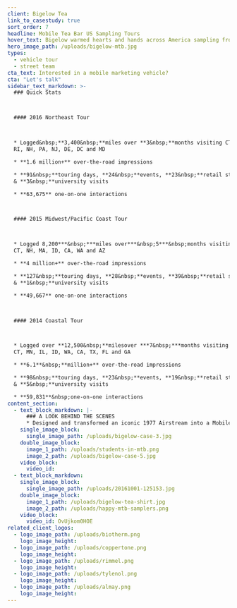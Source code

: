 ```yaml
---
client: Bigelow Tea
link_to_casestudy: true
sort_order: 7
headline: Mobile Tea Bar US Sampling Tours
hover_text: Bigelow warmed hearts and hands across America sampling from its Mobile Tea Bar
hero_image_path: /uploads/bigelow-mtb.jpg
types:
  - vehicle tour
  - street team
cta_text: Interested in a mobile marketing vehicle?
cta: "Let's talk"
sidebar_text_markdown: >-
  ### Quick Stats



  #### 2016 Northeast Tour



  * Logged&nbsp;**3,400&nbsp;**miles over **3&nbsp;**months visiting CT, NY, MA,
  RI, NH, PA, NJ, DE, DC and MD

  * **1.6 million+** over-the-road impressions

  * **91&nbsp;**touring days, **24&nbsp;**events, **23&nbsp;**retail stops,
  & **3&nbsp;**university visits

  * **63,675** one-on-one interactions



  #### 2015 Midwest/Pacific Coast Tour



  * Logged 8,200***&nbsp;***miles over***&nbsp;5***&nbsp;months visiting NY, NJ,
  CT, NH, MA, ID, CA, WA and AZ

  * **4 million+** over-the-road impressions

  * **127&nbsp;**touring days, **28&nbsp;**events, **39&nbsp;**retail stops,
  & **1&nbsp;**university visits

  * **49,667** one-on-one interactions



  #### 2014 Coastal Tour



  * Logged over **12,500&nbsp;**milesover ***7&nbsp;***months visiting MA, NY,
  CT, MN, IL, ID, WA, CA, TX, FL and GA

  * **6.1**&nbsp;**million+** over-the-road impressions

  * **98&nbsp;**touring days, **23&nbsp;**events, **19&nbsp;**retail stops,
  & **5&nbsp;**university visits

  * **59,831**&nbsp;one-on-one interactions
content_section:
  - text_block_markdown: |-
      ### A LOOK BEHIND THE SCENES
      * Designed and transformed an iconic 1977 Airstream into a Mobile Tea Bar complete with tasting bar, brewers, compliant food service areas, and historical lounge * Recruited, trained and staffed Tour Managers and in-field staff to serve as Tea Ambassadors * Researched, scheduled and executed three US tours: 2016 Northeast Tour, 2015 MidWest/Pacific Coast Tour and 2014 Coastal Tour * Integrated social media photo activation including development and execution of “Biggie” the mascot
    single_image_block:
      single_image_path: /uploads/bigelow-case-3.jpg
    double_image_block:
      image_1_path: /uploads/students-in-mtb.png
      image_2_path: /uploads/bigelow-case-5.jpg
    video_block:
      video_id:
  - text_block_markdown:
    single_image_block:
      single_image_path: /uploads/20161001-125153.jpg
    double_image_block:
      image_1_path: /uploads/bigelow-tea-shirt.jpg
      image_2_path: /uploads/happy-mtb-samplers.png
    video_block:
      video_id: OvUjkom0HOE
related_client_logos:
  - logo_image_path: /uploads/biotherm.png
    logo_image_height:
  - logo_image_path: /uploads/coppertone.png
    logo_image_height:
  - logo_image_path: /uploads/rimmel.png
    logo_image_height:
  - logo_image_path: /uploads/tylenol.png
    logo_image_height:
  - logo_image_path: /uploads/almay.png
    logo_image_height:
---
```



